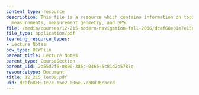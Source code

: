 ```yaml
---
content_type: resource
description: This file is a resource which contains information on topics like sextant
  measurements, measurement geometry, and GPS.
file: /media/courses/12-215-modern-navigation-fall-2006/dcaf68e01e7e15e2006e7cb0d96cbccd_12_215_lec09.pdf
file_type: application/pdf
learning_resource_types:
- Lecture Notes
ocw_type: OCWFile
parent_title: Lecture Notes
parent_type: CourseSection
parent_uid: 2b55d2f5-0800-386c-0466-5c81d2b5787e
resourcetype: Document
title: 12_215_lec09.pdf
uid: dcaf68e0-1e7e-15e2-006e-7cb0d96cbccd
---
```

